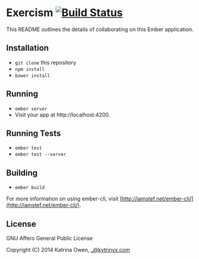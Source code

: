 # Exercism [![Build Status](https://travis-ci.org/exercism/website.png?branch=master)](https://travis-ci.org/exercism/website)

This README outlines the details of collaborating on this Ember application.

## Installation

* `git clone` this repository
* `npm install`
* `bower install`

## Running

* `ember server`
* Visit your app at http://localhost:4200.

## Running Tests

* `ember test`
* `ember test --server`

## Building

* `ember build`

For more information on using ember-cli, visit [http://iamstef.net/ember-cli/](http://iamstef.net/ember-cli/).

## License

GNU Affero General Public License

Copyright (C) 2014 Katrina Owen, _@kytrinyx.com
